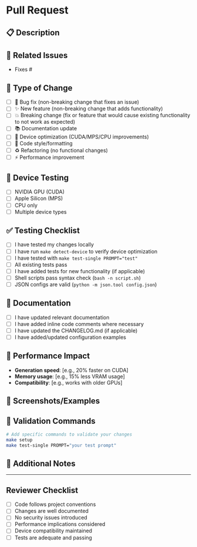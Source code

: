 # Pull Request

## 📋 Description
<!-- Provide a clear description of what this PR does -->

## 🔗 Related Issues
<!-- Link to related issues using "Fixes #123" or "Closes #123" -->
- Fixes #

## 🧪 Type of Change
<!-- Mark the relevant option with an "x" -->
- [ ] 🐛 Bug fix (non-breaking change that fixes an issue)
- [ ] ✨ New feature (non-breaking change that adds functionality)
- [ ] 💥 Breaking change (fix or feature that would cause existing functionality to not work as expected)
- [ ] 📚 Documentation update
- [ ] 🔧 Device optimization (CUDA/MPS/CPU improvements)
- [ ] 🎨 Code style/formatting
- [ ] ♻️ Refactoring (no functional changes)
- [ ] ⚡ Performance improvement

## 🔧 Device Testing
<!-- Mark which devices you've tested on -->
- [ ] NVIDIA GPU (CUDA)
- [ ] Apple Silicon (MPS)
- [ ] CPU only
- [ ] Multiple device types

## ✅ Testing Checklist
<!-- Mark completed items with an "x" -->
- [ ] I have tested my changes locally
- [ ] I have run `make detect-device` to verify device optimization
- [ ] I have tested with `make test-single PROMPT="test"`
- [ ] All existing tests pass
- [ ] I have added tests for new functionality (if applicable)
- [ ] Shell scripts pass syntax check (`bash -n script.sh`)
- [ ] JSON configs are valid (`python -m json.tool config.json`)

## 📖 Documentation
<!-- Mark completed items with an "x" -->
- [ ] I have updated relevant documentation
- [ ] I have added inline code comments where necessary
- [ ] I have updated the CHANGELOG.md (if applicable)
- [ ] I have added/updated configuration examples

## 🚀 Performance Impact
<!-- Describe any performance changes -->
- **Generation speed**: [e.g., 20% faster on CUDA]
- **Memory usage**: [e.g., 15% less VRAM usage]
- **Compatibility**: [e.g., works with older GPUs]

## 📸 Screenshots/Examples
<!-- Add screenshots or example outputs if relevant -->

## 🎯 Validation Commands
<!-- Commands to test this PR -->
```bash
# Add specific commands to validate your changes
make setup
make test-single PROMPT="your test prompt"
```

## 📝 Additional Notes
<!-- Any additional information, warnings, or considerations -->

---

## Reviewer Checklist
<!-- For reviewers -->
- [ ] Code follows project conventions
- [ ] Changes are well documented
- [ ] No security issues introduced
- [ ] Performance implications considered
- [ ] Device compatibility maintained
- [ ] Tests are adequate and passing